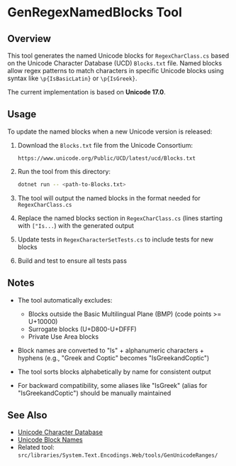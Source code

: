 # GenRegexNamedBlocks Tool

## Overview

This tool generates the named Unicode blocks for `RegexCharClass.cs` based on the Unicode Character Database (UCD) `Blocks.txt` file. Named blocks allow regex patterns to match characters in specific Unicode blocks using syntax like `\p{IsBasicLatin}` or `\p{IsGreek}`.

The current implementation is based on **Unicode 17.0**.

## Usage

To update the named blocks when a new Unicode version is released:

1. Download the `Blocks.txt` file from the Unicode Consortium:
   ```
   https://www.unicode.org/Public/UCD/latest/ucd/Blocks.txt
   ```


2. Run the tool from this directory:
   ```bash
   dotnet run -- <path-to-Blocks.txt>
   ```

3. The tool will output the named blocks in the format needed for `RegexCharClass.cs`

4. Replace the named blocks section in `RegexCharClass.cs` (lines starting with `["Is...`) with the generated output

5. Update tests in `RegexCharacterSetTests.cs` to include tests for new blocks

6. Build and test to ensure all tests pass

## Notes

- The tool automatically excludes:
  - Blocks outside the Basic Multilingual Plane (BMP) (code points >= U+10000)
  - Surrogate blocks (U+D800-U+DFFF)
  - Private Use Area blocks


- Block names are converted to "Is" + alphanumeric characters + hyphens (e.g., "Greek and Coptic" becomes "IsGreekandCoptic")

- The tool sorts blocks alphabetically by name for consistent output

- For backward compatibility, some aliases like "IsGreek" (alias for "IsGreekandCoptic") should be manually maintained

## See Also

- [Unicode Character Database](https://www.unicode.org/ucd/)
- [Unicode Block Names](https://www.unicode.org/Public/UCD/latest/ucd/Blocks.txt)
- Related tool: `src/libraries/System.Text.Encodings.Web/tools/GenUnicodeRanges/`
